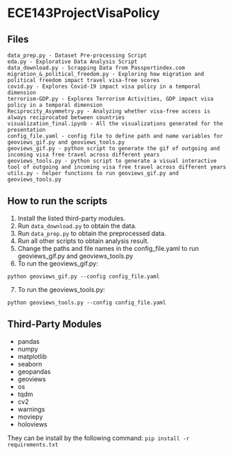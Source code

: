 # ECE143ProjectVisaPolicy

## Files
```
data_prep.py - Dataset Pre-processing Script
eda.py - Explorative Data Analysis Script
data_download.py - Scrapping Data from Passportindex.com
migration_&_political_freedom.py - Exploring how migration and political freedom impact travel visa-free scores
covid.py - Explores Covid-19 impact visa policy in a temporal dimension
terrorism-GDP.py - Explores Terrorism Activities, GDP impact visa policy in a temporal dimension
Reciprocity_Asymmetry.py - Analyzing whether visa-free access is always reciprocated between countries
visualization_final.ipynb - All the visualizations generated for the presentation
config_file.yaml - config file to define path and name variables for geoviews_gif.py and geoviews_tools.py
geoviews_gif.py - python script to generate the gif of outgoing and incoming visa free travel across different years
geoviews_tools.py - python script to generate a visual interactive tool of outgoing and incoming visa free travel across different years
utils.py - helper functions to run geoviews_gif.py and geoviews_tools.py
```


## How to run the scripts
1. Install the listed third-party modules.
2. Run `data_download.py` to obtain the data.
3. Run `data_prep.py` to obtain the preprocessed data.
4. Run all other scripts to obtain analysis result.
5. Change the paths and file names in the config_file.yaml to run geoviews_gif.py and geoviews_tools.py
6. To run the geoviews_gif.py:
```
python geoviews_gif.py --config config_file.yaml
```
7. To run the geoviews_tools.py:
```
python geoviews_tools.py --config config_file.yaml
```

## Third-Party Modules
- pandas
- numpy
- matplotlib
- seaborn
- geopandas
- geoviews
- os
- tqdm
- cv2
- warnings
- moviepy
- holoviews

They can be install by the following command:
`pip install -r requirements.txt`
